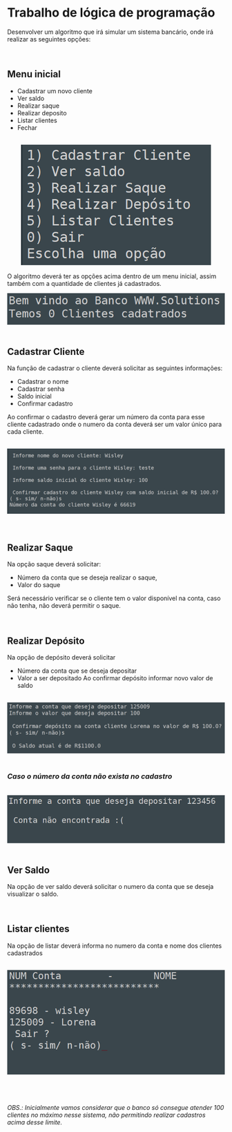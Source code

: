 # Trabalho de lógica de programação

Desenvolver um algoritmo que irá simular um sistema bancário, onde irá realizar as seguintes opções:

<br/>

## Menu inicial
* Cadastrar um novo cliente
* Ver saldo
* Realizar saque
* Realizar deposito
* Listar clientes
* Fechar 
<br/>
<div align="center">
<img src="./imagens/menu_iniciar.PNG?raw=true">
</div>

O algoritmo deverá ter as opções acima dentro de um menu inicial, assim também com a quantidade de clientes já cadastrados. 
<br/>
<div align="center">
<img src="./imagens/bem-vindo.PNG?raw=true">
</div>
<br/>

## Cadastrar Cliente
Na função de cadastrar o cliente deverá solicitar as seguintes informações: 
* Cadastrar o nome
* Cadastrar senha
* Saldo inicial 
* Confirmar cadastro 

Ao confirmar o cadastro deverá gerar um número da conta para esse cliente cadastrado onde o numero da conta deverá ser um valor único para cada cliente. 

<br/>
<div align="center">
<img src="./imagens/cadastro.PNG?raw=true">
</div>
<br/>
<br/>

## Realizar Saque 
Na opção saque deverá solicitar:
* Número da conta que se deseja realizar o saque, 
* Valor do saque 

Será necessário verificar se o cliente tem o valor disponível na conta, caso não tenha, não deverá permitir o saque. 

<br/>

## Realizar Depósito
Na opção de depósito deverá solicitar
* Número da conta que se deseja depositar
* Valor a ser depositado
Ao confirmar depósito informar novo valor de saldo

<br/>
<div align="center">
<img src="./imagens/deposita_conta_existente.PNG?raw=true">
</div>
<br/>

### _Caso o número da conta não exista no cadastro_

<br/>
<div align="center">
<img src="./imagens/deposita_conta_nao_existente.PNG?raw=true">
</div>
<br/>

## Ver Saldo
Na opção de ver saldo deverá solicitar o numero da conta que se deseja visualizar o saldo.

<br/>

## Listar clientes
Na opção de listar deverá informa no numero da conta e nome dos clientes cadastrados

<br/>
<div align="center">
<img src="./imagens/listar.PNG?raw=true">
</div>
<br/>
<br/>

<br/>

*_OBS.:_*
_Inicialmente vamos considerar que o banco só consegue atender 100 clientes no máximo nesse sistema, não permitindo realizar cadastros acima desse limite._

